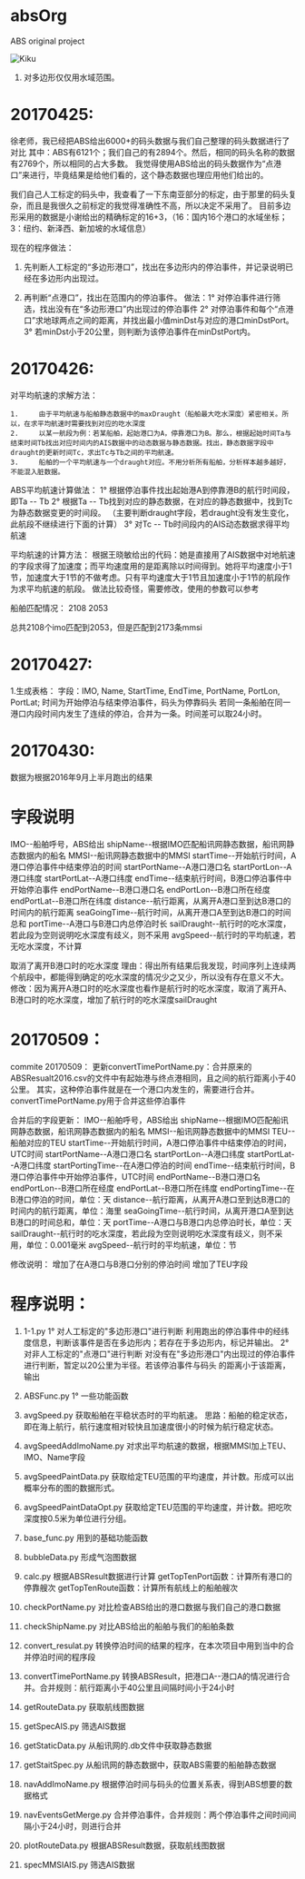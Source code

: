 # absOrg
ABS original project

![Kiku](image/pointPortFlowChart.jpeg)

1. 对多边形仅仅用水域范围。

# 20170425:
徐老师，我已经把ABS给出6000+的码头数据与我们自己整理的码头数据进行了对比
其中：ABS有6121个；我们自己的有2894个。然后，相同的码头名称的数据有2769个，所以相同的占大多数。
我觉得使用ABS给出的码头数据作为“点港口”来进行，毕竟结果是给他们看的，这个静态数据也理应用他们给出的。


我们自己人工标定的码头中，我查看了一下东南亚部分的标定，由于那里的码头复杂，而且是我很久之前标定的我觉得准确性不高，所以决定不采用了。
目前多边形采用的数据是小谢给出的精确标定的16+3，（16：国内16个港口的水域坐标；3：纽约、新泽西、新加坡的水域信息）


现在的程序做法：
1. 先判断人工标定的“多边形港口”，找出在多边形内的停泊事件，并记录说明已经在多边形内出现过。

2. 再判断“点港口”，找出在范围内的停泊事件。
     做法：1° 对停泊事件进行筛选，找出没有在“多边形港口”内出现过的停泊事件
                2° 对停泊事件和每个“点港口”求地球两点之间的距离，并找出最小值minDst与对应的港口minDstPort。
                3° 若minDst小于20公里，则判断为该停泊事件在minDstPort内。

# 20170426:
对平均航速的求解方法：

	1.     由于平均航速与船舶静态数据中的maxDraught（船舶最大吃水深度）紧密相关。所以，在求平均航速时需要找到对应的吃水深度
	2.     以某一航段为例：若某船舶，起始港口为A，停靠港口为B。那么，根据起始时间Ta与结束时间Tb找出对应时间内的AIS数据中的动态数据与静态数据。找出，静态数据字段中draught的更新时间Tc，求出Tc与Tb之间的平均航速。
	3.     船舶的一个平均航速与一个draught对应。不用分析所有船舶，分析样本越多越好，不能混入脏数据。


ABS平均航速计算做法：
1° 根据停泊事件找出起始港A到停靠港B的航行时间段，即Ta -- Tb
2° 根据Ta -- Tb找到对应的静态数据，在对应的静态数据中，找到Tc为静态数据变更的时间段。
     （主要判断draught字段，若draught没有发生变化，此航段不继续进行下面的计算）
3° 对Tc -- Tb时间段内的AIS动态数据求得平均航速

平均航速的计算方法：
根据王晓敏给出的代码：她是直接用了AIS数据中对地航速的字段求得了加速度；而平均速度用的是距离除以时间得到。她将平均速度小于1节，加速度大于1节的不做考虑。只有平均速度大于1节且加速度小于1节的航段作为求平均航速的航段。 做法比较奇怪，需要修改，使用的参数可以参考

船舶匹配情况：
2108
2053

总共2108个imo匹配到2053，但是匹配到2173条mmsi

# 20170427:
1.生成表格：
    字段：IMO, Name, StartTime, EndTime, PortName, PortLon, PortLat;
    时间为开始停泊与结束停泊事件，码头为停靠码头
    若同一条船舶在同一港口内段时间内发生了连续的停泊，合并为一条。时间差可以取24小时。

# 20170430:
数据为根据2016年9月上半月跑出的结果

# 字段说明
IMO--船舶呼号，ABS给出
shipName--根据IMO匹配船讯网静态数据，船讯网静态数据内的船名
MMSI--船讯网静态数据中的MMSI
startTime--开始航行时间，A港口停泊事件中结束停泊的时间
startPortName--A港口港口名
startPortLon--A港口纬度
startPortLat--A港口纬度
endTime--结束航行时间，B港口停泊事件中开始停泊事件
endPortName--B港口港口名
endPortLon--B港口所在经度
endPortLat--B港口所在纬度
distance--航行距离，从离开A港口至到达B港口的时间内的航行距离
seaGoingTime--航行时间，从离开港口A至到达B港口的时间总和
portTime--A港口与B港口内总停泊时长
sailDraught--航行时的吃水深度，若此段为空则说明吃水深度有歧义，则不采用
avgSpeed--航行时的平均航速，若无吃水深度，不计算

取消了离开B港口时的吃水深度
理由：得出所有结果后我发现，时间序列上连续两个航段中，都能得到确定的吃水深度的情况少之又少，所以没有存在意义不大。
修改：因为离开A港口时的吃水深度也看作是航行时的吃水深度，取消了离开A、B港口时的吃水深度，增加了航行时的吃水深度sailDraught

# 20170509：

commite 20170509：
更新convertTimePortName.py：合并原来的ABSResualt2016.csv的文件中有起始港与终点港相同，且之间的航行距离小于40公里。
其实，这种停泊事件就是在一个港口内发生的，需要进行合并。convertTimePortName.py用于合并这些停泊事件

合并后的字段更新：
IMO--船舶呼号，ABS给出
shipName--根据IMO匹配船讯网静态数据，船讯网静态数据内的船名
MMSI--船讯网静态数据中的MMSI
TEU--船舶对应的TEU
startTime--开始航行时间，A港口停泊事件中结束停泊的时间，UTC时间
startPortName--A港口港口名
startPortLon--A港口纬度
startPortLat--A港口纬度
startPortingTime--在A港口停泊的时间
endTime--结束航行时间，B港口停泊事件中开始停泊事件，UTC时间
endPortName--B港口港口名
endPortLon--B港口所在经度
endPortLat--B港口所在纬度
endPortingTime--在B港口停泊的时间，单位：天
distance--航行距离，从离开A港口至到达B港口的时间内的航行距离，单位：海里
seaGoingTime--航行时间，从离开港口A至到达B港口的时间总和，单位：天
portTime--A港口与B港口内总停泊时长，单位：天
sailDraught--航行时的吃水深度，若此段为空则说明吃水深度有歧义，则不采用，单位：0.001毫米
avgSpeed--航行时的平均航速，单位：节

修改说明：
增加了在A港口与B港口分别的停泊时间
增加了TEU字段

# 程序说明：
1. 1-1.py
    1° 对人工标定的"多边形港口"进行判断
        利用跑出的停泊事件中的经纬度信息，判断该事件是否在多边形内；若存在于多边形内，标记并输出。
    2° 对非人工标定的"点港口"进行判断
        对没有在"多边形港口"内出现过的停泊事件进行判断，暂定以20公里为半径。若该停泊事件与码头
        的距离小于该距离，输出

2. ABSFunc.py
    1° 一些功能函数

3. avgSpeed.py
    获取船舶在平稳状态时的平均航速。
    思路：船舶的稳定状态，即在海上航行，航行速度相对较快且加速度很小的时候为航行稳定状态。

4. avgSpeedAddImoName.py
    对求出平均航速的数据，根据MMSI加上TEU、IMO、Name字段

5. avgSpeedPaintData.py
    获取给定TEU范围的平均速度，并计数。形成可以出概率分布的图的数据形式。

6. avgSpeedPaintDataOpt.py
    获取给定TEU范围的平均速度，并计数。把吃吹深度按0.5米为单位进行分组。

7. base_func.py
    用到的基础功能函数

8. bubbleData.py
    形成气泡图数据

9. calc.py
    根据ABSResult数据进行计算
    getTopTenPort函数：计算所有港口的停靠艘次
    getTopTenRoute函数：计算所有航线上的船舶艘次

10. checkPortName.py
    对比检查ABS给出的港口数据与我们自己的港口数据

11. checkShipName.py
    对比ABS给出的船舶与我们的船舶条数

12. convert_resulat.py
    转换停泊时间的结果的程序，在本次项目中用到当中的合并停泊时间的程序段

13. convertTimePortName.py
    转换ABSResult，把港口A--港口A的情况进行合并。合并规则：航行距离小于40公里且间隔时间小于24小时

14. getRouteData.py
    获取航线图数据

15. getSpecAIS.py
    筛选AIS数据

16. getStaticData.py
    从船讯网的.db文件中获取静态数据

17. getStaitSpec.py
    从船讯网的静态数据中，获取ABS需要的船舶静态数据

18. navAddImoName.py
    根据停泊时间与码头的位置关系表，得到ABS想要的数据格式

19. navEventsGetMerge.py
    合并停泊事件，合并规则：两个停泊事件之间时间间隔小于24小时，则进行合并

20. plotRouteData.py
    根据ABSResult数据，获取航线图数据

21. specMMSIAIS.py
    筛选AIS数据